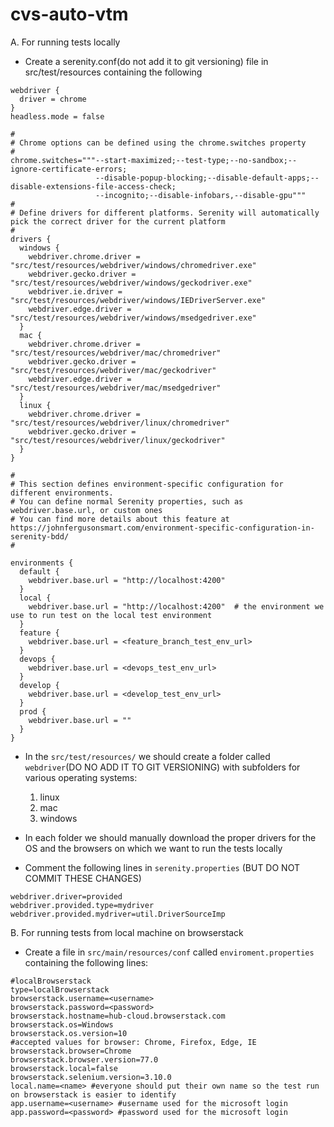 # cvs-auto-vtm

A. For running tests locally
* Create a serenity.conf(do not add it to git versioning) file in src/test/resources containing the following
````
webdriver {
  driver = chrome
}
headless.mode = false

#
# Chrome options can be defined using the chrome.switches property
#
chrome.switches="""--start-maximized;--test-type;--no-sandbox;--ignore-certificate-errors;
                   --disable-popup-blocking;--disable-default-apps;--disable-extensions-file-access-check;
                   --incognito;--disable-infobars,--disable-gpu"""
#
# Define drivers for different platforms. Serenity will automatically pick the correct driver for the current platform
#
drivers {
  windows {
    webdriver.chrome.driver = "src/test/resources/webdriver/windows/chromedriver.exe"
    webdriver.gecko.driver = "src/test/resources/webdriver/windows/geckodriver.exe"
    webdriver.ie.driver = "src/test/resources/webdriver/windows/IEDriverServer.exe"
    webdriver.edge.driver = "src/test/resources/webdriver/windows/msedgedriver.exe"
  }
  mac {
    webdriver.chrome.driver = "src/test/resources/webdriver/mac/chromedriver"
    webdriver.gecko.driver = "src/test/resources/webdriver/mac/geckodriver"
    webdriver.edge.driver = "src/test/resources/webdriver/mac/msedgedriver"
  }
  linux {
    webdriver.chrome.driver = "src/test/resources/webdriver/linux/chromedriver"
    webdriver.gecko.driver = "src/test/resources/webdriver/linux/geckodriver"
  }
}

#
# This section defines environment-specific configuration for different environments.
# You can define normal Serenity properties, such as webdriver.base.url, or custom ones
# You can find more details about this feature at https://johnfergusonsmart.com/environment-specific-configuration-in-serenity-bdd/
#

environments {
  default {
    webdriver.base.url = "http://localhost:4200"
  }
  local {
    webdriver.base.url = "http://localhost:4200"  # the environment we use to run test on the local test environment
  }
  feature {
    webdriver.base.url = <feature_branch_test_env_url>
  }
  devops {
    webdriver.base.url = <devops_test_env_url>
  }
  develop {
    webdriver.base.url = <develop_test_env_url>
  }
  prod {
    webdriver.base.url = ""
  }
}
````

* In the ````src/test/resources/```` we should create a folder called ````webdriver````(DO NO ADD IT TO GIT VERSIONING) with subfolders for various operating systems:
  1. linux
  2. mac
  3. windows

* In each folder we should manually download the proper drivers for the OS and the browsers on which we want to run the tests locally

* Comment the following lines in ````serenity.properties```` (BUT DO NOT COMMIT THESE CHANGES)
````
webdriver.driver=provided
webdriver.provided.type=mydriver
webdriver.provided.mydriver=util.DriverSourceImp
````

B. For running tests from local machine on browserstack
* Create a file in ````src/main/resources/conf```` called ````enviroment.properties```` containing the following lines:
````
#localBrowserstack
type=localBrowserstack
browserstack.username=<username>
browserstack.password=<password>
browserstack.hostname=hub-cloud.browserstack.com
browserstack.os=Windows
browserstack.os.version=10
#accepted values for browser: Chrome, Firefox, Edge, IE
browserstack.browser=Chrome
browserstack.browser.version=77.0
browserstack.local=false
browserstack.selenium.version=3.10.0
local.name=<name> #everyone should put their own name so the test run on browserstack is easier to identify
app.username=<username> #username used for the microsoft login
app.password=<password> #password used for the microsoft login
````
